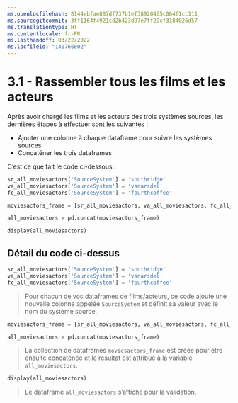 ```yaml
---
ms.openlocfilehash: 8144ebfae887df737b1ef38920465c064f1cc111
ms.sourcegitcommit: 3ff1164f4921cd2b423d97e7ff29cf3184026d57
ms.translationtype: HT
ms.contentlocale: fr-FR
ms.lasthandoff: 03/22/2022
ms.locfileid: "140766002"
---
```

# <a name="31---bringing-all-movies-and-actors-together"></a>3.1 - Rassembler tous les films et les acteurs

Après avoir chargé les films et les acteurs des trois systèmes sources, les dernières étapes à effectuer sont les suivantes :

- Ajouter une colonne à chaque dataframe pour suivre les systèmes sources
- Concaténer les trois dataframes

C’est ce que fait le code ci-dessous :

```python
sr_all_moviesactors['SourceSystem'] = 'southridge'
va_all_moviesactors['SourceSystem'] = 'vanarsdel'
fc_all_moviesactors['SourceSystem'] = 'fourthcoffee'

moviesactors_frame = [sr_all_moviesactors, va_all_moviesactors, fc_all_moviesactors]

all_moviesactors = pd.concat(moviesactors_frame)

display(all_moviesactors)
```

## <a name="detailing-the-code-above"></a>Détail du code ci-dessus

```python
sr_all_moviesactors['SourceSystem'] = 'southridge'
va_all_moviesactors['SourceSystem'] = 'vanarsdel'
fc_all_moviesactors['SourceSystem'] = 'fourthcoffee'
```

> Pour chacun de vos dataframes de films/acteurs, ce code ajoute une nouvelle colonne appelée `SourceSystem` et définit sa valeur avec le nom du système source.

```python
moviesactors_frame = [sr_all_moviesactors, va_all_moviesactors, fc_all_moviesactors]

all_moviesactors = pd.concat(moviesactors_frame)
```

> La collection de dataframes `moviesactors_frame` est créée pour être ensuite concaténée et le résultat est attribué à la variable `all_moviesactors`.

```python
display(all_moviesactors)
```

> Le dataframe `all_moviesactors` s’affiche pour la validation.